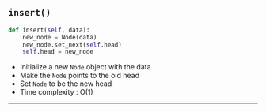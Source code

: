 
## `insert()`
```python
def insert(self, data):
    new_node = Node(data)
    new_node.set_next(self.head)
    self.head = new_node
```
- Initialize a new `Node` object with the data
- Make the `Node` points to the old head
- Set `Node` to be the new head
- Time complexity : O(1)

-------------------------------------------------

[for speaker]: <> (To begin inserting new nodes into the linked list, we'll create an `insert[]` method! We will take data, initialize a new `Node` object with the data, then add it to the list. Although its possible to insert a new Node anywhere in the list, it becomes less expensive to insert it at the beginning.)

[for speaker]: <> (If we had a string of pearls and wanted to add a new pearl, we would add the pearl at the start of the string, making our new pearl the "head" pearl. In the same sense, when inserting the new Node at the beginning, it becomes the new "head" of the list, and we can just have the next node [for our new "head"] to point to the old "head" Node.)

[for speaker]: <> (Upon further observation, we can see that the time complexity for this insert method is in fact constant O[1]: it always takes the same amount of time. It can only take one data point, create only one node, and doesn't need to interact with the other nodes in the linked list besides the "head" node.)